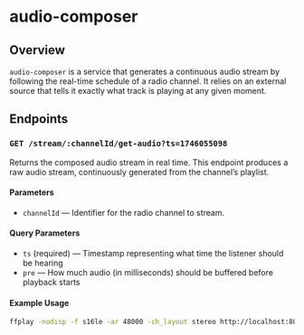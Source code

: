# audio-composer

## Overview

`audio-composer` is a service that generates a continuous audio stream by following the real-time schedule of a radio
channel. It relies on an external source that tells it exactly what track is playing at any given moment.

## Endpoints

### `GET /stream/:channelId/get-audio?ts=1746055098`

Returns the composed audio stream in real time. This endpoint produces a raw audio stream, continuously generated from
the channel’s playlist.

#### Parameters

- `channelId` — Identifier for the radio channel to stream.

#### Query Parameters

- `ts` (required) — Timestamp representing what time the listener should be hearing
- `pre` — How much audio (in milliseconds) should be buffered before playback starts

#### Example Usage

```bash
ffplay -nodisp -f s16le -ar 48000 -ch_layout stereo http://localhost:8080/channel/501/get-audio?ts=1745780368&pre=5000
```
